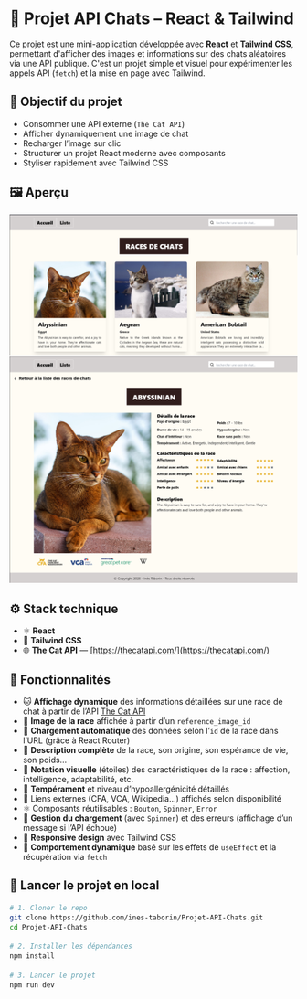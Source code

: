 # 🐾 Projet API Chats – React & Tailwind

Ce projet est une mini-application développée avec **React** et **Tailwind CSS**, permettant d'afficher des images et informations sur des chats aléatoires via une API publique. C'est un projet simple et visuel pour expérimenter les appels API (`fetch`) et la mise en page avec Tailwind.

## 🎯 Objectif du projet

- Consommer une API externe (`The Cat API`)
- Afficher dynamiquement une image de chat
- Recharger l’image sur clic
- Structurer un projet React moderne avec composants
- Styliser rapidement avec Tailwind CSS

## 🖼️ Aperçu

![Aperçu de l'application](./public/screenshot.png)
![Aperçu de l'application](./public/screenshot2.png)

## ⚙️ Stack technique

- ⚛️ **React**
- 🎨 **Tailwind CSS**
- 🌐 **The Cat API** — [https://thecatapi.com/](https://thecatapi.com/)

## 🔄 Fonctionnalités

- 🐱 **Affichage dynamique** des informations détaillées sur une race de chat à partir de l’API [The Cat API](https://thecatapi.com/)
- 📸 **Image de la race** affichée à partir d’un `reference_image_id`
- 🔄 **Chargement automatique** des données selon l’`id` de la race dans l’URL (grâce à React Router)
- 💬 **Description complète** de la race, son origine, son espérance de vie, son poids…
- 🌟 **Notation visuelle** (étoiles) des caractéristiques de la race : affection, intelligence, adaptabilité, etc.
- 🧠 **Tempérament** et niveau d’hypoallergénicité détaillés
- 🔗 Liens externes (CFA, VCA, Wikipedia…) affichés selon disponibilité
- ⚛️ Composants réutilisables : `Bouton`, `Spinner`, `Error`
- 🚦 **Gestion du chargement** (avec `Spinner`) et des erreurs (affichage d’un message si l’API échoue)
- 💅 **Responsive design** avec Tailwind CSS
- 🔁 **Comportement dynamique** basé sur les effets de `useEffect` et la récupération via `fetch`

## 🚀 Lancer le projet en local

```bash
# 1. Cloner le repo
git clone https://github.com/ines-taborin/Projet-API-Chats.git
cd Projet-API-Chats

# 2. Installer les dépendances
npm install

# 3. Lancer le projet
npm run dev
